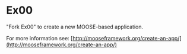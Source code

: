 Ex00
=====

"Fork Ex00" to create a new MOOSE-based application.

For more information see: [http://mooseframework.org/create-an-app/](http://mooseframework.org/create-an-app/)
